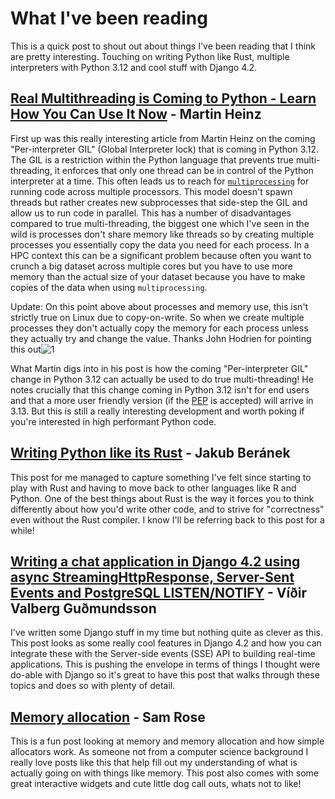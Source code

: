 # What I've been reading

This is a quick post to shout out about things I've been reading that I think
are pretty interesting. Touching on writing Python like Rust, multiple
interpreters with Python 3.12 and cool stuff with Django 4.2.

## [Real Multithreading is Coming to Python - Learn How You Can Use It Now](https://martinheinz.dev/blog/97) - Martin Heinz

First up was this really interesting article from Martin
Heinz on the coming "Per-interpreter GIL" (Global Interpreter lock) that is
coming in Python 3.12. The GIL is a restriction within the Python language that
prevents true multi-threading, it enforces that only one thread can be in
control of the Python interpreter at a time. This often leads us to reach for
[`multiprocessing`](https://docs.python.org/3/library/multiprocessing.html#module-multiprocessing)
for running code across multiple processors. This model doesn't spawn threads
but rather creates new subprocesses that side-step the GIL and allow us to run
code in parallel. This has a number of disadvantages compared to true
multi-threading, the biggest one which I've seen in the wild is processes don't
share memory like threads so by creating multiple processes you essentially copy
the data you need for each process. In a HPC context this can be a significant
problem because often you want to crunch a big dataset across multiple cores but
you have to use more memory than the actual size of your dataset because you
have to make copies of the data when using `multiprocessing`.

Update: On this point above about processes and memory use, this isn't strictly
true on Linux due to copy-on-write. So when we create multiple processes they
don't actually copy the memory for each process unless they actually try and
change the value. Thanks John Hodrien for pointing this out![1]

What Martin digs into in his post is how the coming "Per-interpreter GIL" change
in Python 3.12 can actually be used to do true multi-threading! He notes
crucially that this change coming in Python 3.12 isn't for end users and that a
more user friendly version (if the [PEP](https://peps.python.org/pep-0554/) is
accepted) will arrive in 3.13. But this is still a really interesting
development and worth poking if you're interested in high performant Python code.


## [Writing Python like its Rust](https://kobzol.github.io/rust/python/2023/05/20/writing-python-like-its-rust.html) - Jakub Beránek 

This post for me managed to capture something I've felt since starting to play
with Rust and having to move back to other languages like R and Python. One of
the best things about Rust is the way it forces you to think differently about
how you'd write other code, and to strive for "correctness" even without the
Rust compiler. I know I'll be referring back to this post for a while!

## [Writing a chat application in Django 4.2 using async StreamingHttpResponse, Server-Sent Events and PostgreSQL LISTEN/NOTIFY](https://valberg.dk/django-sse-postgresql-listen-notify.html) - Víðir Valberg Guðmundsson

I've written some Django stuff in my time but nothing quite as clever as this.
This post looks as some really cool features in Django 4.2 and how you can
integrate these with the Server-side events (SSE) API to building real-time applications. 
This is pushing the envelope in terms of things I thought were do-able with
Django so it's great to have this post that walks through these topics and does
so with plenty of detail.

## [Memory allocation](https://samwho.dev/memory-allocation/) - Sam Rose

This is a fun post looking at memory and memory allocation and how simple
allocators work. As someone not from a computer science background I really love
posts like this that help fill out my understanding of what is actually going on
with things like memory. This post also comes with some great interactive
widgets and cute little dog call outs, whats not to like! 

[1]: https://twitter.com/johnhodrien/status/1662824749930627073

